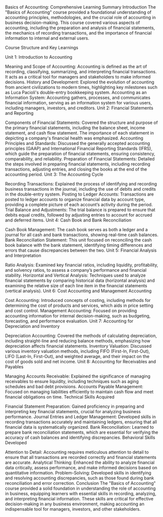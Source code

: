 Basics of Accounting: Comprehensive Learning Summary
Introduction The "Basics of Accounting" course provided a foundational understanding of accounting principles, methodologies, and the crucial role of accounting in business decision-making. This course covered various aspects of accounting, including the preparation and analysis of financial statements, the mechanics of recording transactions, and the importance of financial information to internal and external users.

Course Structure and Key Learnings

Unit 1: Introduction to Accounting

Meaning and Scope of Accounting: Accounting is defined as the art of recording, classifying, summarizing, and interpreting financial transactions. It acts as a critical tool for managers and stakeholders to make informed decisions.
History and Development: Explored the evolution of accounting from ancient civilizations to modern times, highlighting key milestones such as Luca Pacioli's double-entry bookkeeping system.
Accounting as an Information System: Accounting gathers, processes, and communicates financial information, serving as an information system for various users, including managers, investors, and creditors.
Unit 2: Financial Statements and Reporting

Components of Financial Statements: Covered the structure and purpose of the primary financial statements, including the balance sheet, income statement, and cash flow statement. The importance of each statement in depicting a company's financial health was emphasized.
Accounting Principles and Standards: Discussed the generally accepted accounting principles (GAAP) and International Financial Reporting Standards (IFRS), which guide the preparation of financial statements, ensuring consistency, comparability, and reliability.
Preparation of Financial Statements: Detailed the steps involved in preparing financial statements, including recording transactions, adjusting entries, and closing the books at the end of the accounting period.
Unit 3: The Accounting Cycle

Recording Transactions: Explained the process of identifying and recording business transactions in the journal, including the use of debits and credits in the double-entry system.
Posting to Ledger Accounts: Transactions are posted to ledger accounts to organize financial data by account type, providing a complete picture of each account’s activity during the period.
Trial Balance and Adjustments: The trial balance is prepared to ensure that debits equal credits, followed by adjusting entries to account for accrued and deferred items.
Unit 4: Cash Book and Bank Reconciliation

Cash Book Management: The cash book serves as both a ledger and a journal for all cash and bank transactions, showing real-time cash balances.
Bank Reconciliation Statement: This unit focused on reconciling the cash book balance with the bank statement, identifying timing differences and errors that cause discrepancies between the two.
Unit 5: Financial Analysis and Interpretation

Ratio Analysis: Examined key financial ratios, including liquidity, profitability, and solvency ratios, to assess a company’s performance and financial stability.
Horizontal and Vertical Analysis: Techniques used to analyze financial statements by comparing historical data (horizontal analysis) and examining the relative size of each line item in the financial statements (vertical analysis).
Unit 6: Cost Accounting and Management Accounting

Cost Accounting: Introduced concepts of costing, including methods for determining the cost of products and services, which aids in price setting and cost control.
Management Accounting: Focused on providing accounting information for internal decision-making, such as budgeting, forecasting, and performance evaluation.
Unit 7: Accounting for Depreciation and Inventory

Depreciation Accounting: Covered the methods of calculating depreciation, including straight-line and reducing balance methods, emphasizing how depreciation affects financial statements.
Inventory Valuation: Discussed various inventory valuation methods, including FIFO (First-In, First-Out), LIFO (Last-In, First-Out), and weighted average, and their impact on the cost of goods sold and net income.
Unit 8: Accounting for Receivables and Payables

Managing Accounts Receivable: Explained the significance of managing receivables to ensure liquidity, including techniques such as aging schedules and bad debt provisions.
Accounts Payable Management: Focused on managing liabilities efficiently to maintain cash flow and meet financial obligations on time.
Technical Skills Acquired

Financial Statement Preparation: Gained proficiency in preparing and interpreting key financial statements, crucial for analyzing business performance.
Journal Entries and Ledger Management: Developed skills in recording transactions accurately and maintaining ledgers, ensuring that all financial data is systematically organized.
Bank Reconciliation: Learned to prepare bank reconciliation statements, which are essential for verifying the accuracy of cash balances and identifying discrepancies.
Behavioral Skills Developed

Attention to Detail: Accounting requires meticulous attention to detail to ensure that all transactions are recorded correctly and financial statements are accurate.
Analytical Thinking: Enhanced the ability to analyze financial data critically, assess performance, and make informed decisions based on quantitative information.
Problem-Solving: Developed skills in identifying and resolving accounting discrepancies, such as those found during bank reconciliation and error correction.
Conclusion The "Basics of Accounting" course provided a solid foundation in understanding the role of accounting in business, equipping learners with essential skills in recording, analyzing, and interpreting financial information. These skills are critical for effective decision-making in any business environment, making accounting an indispensable tool for managers, investors, and other stakeholders.
